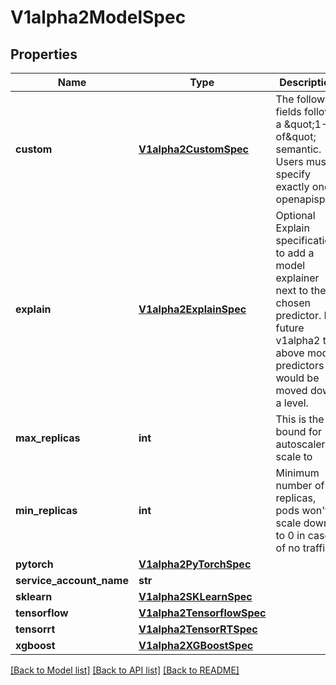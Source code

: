 # V1alpha2ModelSpec

## Properties
Name | Type | Description | Notes
------------ | ------------- | ------------- | -------------
**custom** | [**V1alpha2CustomSpec**](V1alpha2CustomSpec.md) | The following fields follow a \&quot;1-of\&quot; semantic. Users must specify exactly one openapispec. | [optional] 
**explain** | [**V1alpha2ExplainSpec**](V1alpha2ExplainSpec.md) | Optional Explain specification to add a model explainer next to the chosen predictor. In future v1alpha2 the above model predictors would be moved down a level. | [optional] 
**max_replicas** | **int** | This is the up bound for autoscaler to scale to | [optional] 
**min_replicas** | **int** | Minimum number of replicas, pods won&#39;t scale down to 0 in case of no traffic | [optional] 
**pytorch** | [**V1alpha2PyTorchSpec**](V1alpha2PyTorchSpec.md) |  | [optional] 
**service_account_name** | **str** |  | [optional] 
**sklearn** | [**V1alpha2SKLearnSpec**](V1alpha2SKLearnSpec.md) |  | [optional] 
**tensorflow** | [**V1alpha2TensorflowSpec**](V1alpha2TensorflowSpec.md) |  | [optional] 
**tensorrt** | [**V1alpha2TensorRTSpec**](V1alpha2TensorRTSpec.md) |  | [optional] 
**xgboost** | [**V1alpha2XGBoostSpec**](V1alpha2XGBoostSpec.md) |  | [optional] 

[[Back to Model list]](../README.md#documentation-for-models) [[Back to API list]](../README.md#documentation-for-api-endpoints) [[Back to README]](../README.md)


